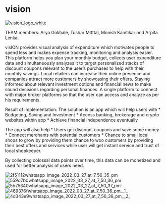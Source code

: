 # vision
![vision_logo_white](https://user-images.githubusercontent.com/89862963/163665009-f9e99109-90d2-4061-a146-a62c7da93679.png)

TEAM members: Arya Gokhale, Tushar MItttal, Monish Kamtikar and Arpita Lenka.

visION provides visual analysis of expenditure which motivates people to spend less and makes expense tracking, monitoring and analysis easier. This platform helps you plan your monthly budget, collects user expenditure data and simultaneously analyzes it to target personalized stacks of discount coupons relevant to the user’s purchases to help with their monthly savings. Local retailers can increase their online presence and companies attract more customers by showcasing their offers. Staying informed about relevant investment options and financial news to make sound decisions regarding personal finances. A single platform to connect with major broker platforms so that the user can access and analyze as per his requirements.

Result of implementation: The solution is an app which will help users with * Budgeting, Saving and Investment * Access banking, brokerage and crypto websites within app * Achieve financial independence eventually

The app will also help * Users get discount coupons and save some money * Connect merchants with potential customers * Chance to small local shops to grow by providing them chance to woo customers by providing their best offers and services while user will get instant service and trust of local shopkeeper.

By collecting colossal data points over time, this data can be monetized and used for better analysis of users need.

![2f51112whatsapp_image_2022_03_27_at_7_50_35_pm](https://user-images.githubusercontent.com/89862963/163664885-f97d81bc-5ca4-446f-9b14-a47d153f46ff.jpeg)
![559d7b0whatsapp_image_2022_03_27_at_7_50_36_pm](https://user-images.githubusercontent.com/89862963/163664917-656ded11-558e-4b72-b997-6c9b0ff05685.jpeg)
![5b75340whatsapp_image_2022_03_27_at_7_50_37_pm](https://user-images.githubusercontent.com/89862963/163664919-9d8cf3a5-c882-4b10-bc6e-f5170cf2b029.jpeg)
![469376fwhatsapp_image_2022_03_27_at_7_50_36_pm__1_](https://user-images.githubusercontent.com/89862963/163664920-100e14fb-d31c-4d68-93d3-43ec59628932.jpeg)
![4d343e9whatsapp_image_2022_03_27_at_7_50_36_pm__2_](https://user-images.githubusercontent.com/89862963/163664923-5f548e40-a3ba-4002-a9fc-559c4cee4246.jpeg)
